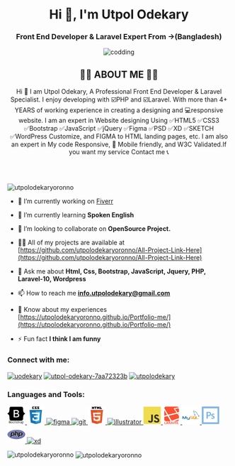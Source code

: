 <h1 align="center">Hi 👋, I'm Utpol Odekary</h1>
<h3 align="center">Front End Developer & Laravel Expert From ->(Bangladesh)</h3>

<p align="center"><img alt="codding" style="width:300;" src="https://gifdb.com/images/high/animated-man-computer-coding-nae6mec378lsg1i3.webp"></p>

<h2 align="center">🙋‍♂️ ABOUT ME 🙋‍♂️</h2>

<p align="center"> Hi 🙏 I am Utpol Odekary, A Professional Front End Developer & Laravel Specialist. 
I enjoy developing with ☑️PHP and ☑️Laravel.
With more than 4+ YEARS of working experience in creating a designing and 💻responsive website. 
I am an expert in Website designing Using ✅HTML5 ✅CSS3 ✅Bootstrap ✅JavaScript ✅jQuery ✅Figma ✅PSD ✅XD ✅SKETCH ✅WordPress Customize, and FIGMA to HTML landing pages, etc. 
I am also an expert in My code Responsive, 📱 Mobile friendly, and W3C Validated.If you want my service Contact me 📞 </p>

</br>
</br>
<p align="left"> <img src="https://komarev.com/ghpvc/?username=utpolodekaryoronno&label=Profile%20views&color=0e75b6&style=flat" alt="utpolodekaryoronno" /> </p>

- 🔭 I’m currently working on [Fiverr](https://www.fiverr.com/utpol_odekary)

- 🌱 I’m currently learning **Spoken English**

- 👯 I’m looking to collaborate on **OpenSource Project.**

- 👨‍💻 All of my projects are available at [https://github.com/utpolodekaryoronno/All-Project-Link-Here](https://github.com/utpolodekaryoronno/All-Project-Link-Here)

- 💬 Ask me about **Html, Css, Bootstrap, JavaScript, Jquery, PHP, Laravel-10, Wordpress**

- 📫 How to reach me **info.utpolodekary@gmail.com**

- 📄 Know about my experiences [https://utpolodekaryoronno.github.io/Portfolio-me/](https://utpolodekaryoronno.github.io/Portfolio-me/)

- ⚡ Fun fact **I think I am funny**

<h3 align="left">Connect with me:</h3>
<p align="left">
<a href="https://twitter.com/uodekary" target="blank"><img align="center" src="https://raw.githubusercontent.com/rahuldkjain/github-profile-readme-generator/master/src/images/icons/Social/twitter.svg" alt="uodekary" height="30" width="40" /></a>
<a href="https://linkedin.com/in/utpol-odekary-7aa72323b" target="blank"><img align="center" src="https://raw.githubusercontent.com/rahuldkjain/github-profile-readme-generator/master/src/images/icons/Social/linked-in-alt.svg" alt="utpol-odekary-7aa72323b" height="30" width="40" /></a>
<a href="https://fb.com/utpolodekary" target="blank"><img align="center" src="https://raw.githubusercontent.com/rahuldkjain/github-profile-readme-generator/master/src/images/icons/Social/facebook.svg" alt="utpolodekary" height="30" width="40" /></a>
</p>

<h3 align="left">Languages and Tools:</h3>
<p align="left"> <a href="https://getbootstrap.com" target="_blank" rel="noreferrer"> <img src="https://raw.githubusercontent.com/devicons/devicon/master/icons/bootstrap/bootstrap-plain-wordmark.svg" alt="bootstrap" width="40" height="40"/> </a> <a href="https://www.w3schools.com/css/" target="_blank" rel="noreferrer"> <img src="https://raw.githubusercontent.com/devicons/devicon/master/icons/css3/css3-original-wordmark.svg" alt="css3" width="40" height="40"/> </a> <a href="https://www.figma.com/" target="_blank" rel="noreferrer"> <img src="https://www.vectorlogo.zone/logos/figma/figma-icon.svg" alt="figma" width="40" height="40"/> </a> <a href="https://git-scm.com/" target="_blank" rel="noreferrer"> <img src="https://www.vectorlogo.zone/logos/git-scm/git-scm-icon.svg" alt="git" width="40" height="40"/> </a> <a href="https://www.w3.org/html/" target="_blank" rel="noreferrer"> <img src="https://raw.githubusercontent.com/devicons/devicon/master/icons/html5/html5-original-wordmark.svg" alt="html5" width="40" height="40"/> </a> <a href="https://www.adobe.com/in/products/illustrator.html" target="_blank" rel="noreferrer"> <img src="https://www.vectorlogo.zone/logos/adobe_illustrator/adobe_illustrator-icon.svg" alt="illustrator" width="40" height="40"/> </a> <a href="https://developer.mozilla.org/en-US/docs/Web/JavaScript" target="_blank" rel="noreferrer"> <img src="https://raw.githubusercontent.com/devicons/devicon/master/icons/javascript/javascript-original.svg" alt="javascript" width="40" height="40"/> </a> <a href="https://laravel.com/" target="_blank" rel="noreferrer"> <img src="https://raw.githubusercontent.com/devicons/devicon/master/icons/laravel/laravel-plain-wordmark.svg" alt="laravel" width="40" height="40"/> </a> <a href="https://www.mysql.com/" target="_blank" rel="noreferrer"> <img src="https://raw.githubusercontent.com/devicons/devicon/master/icons/mysql/mysql-original-wordmark.svg" alt="mysql" width="40" height="40"/> </a> <a href="https://www.photoshop.com/en" target="_blank" rel="noreferrer"> <img src="https://raw.githubusercontent.com/devicons/devicon/master/icons/photoshop/photoshop-line.svg" alt="photoshop" width="40" height="40"/> </a> <a href="https://www.php.net" target="_blank" rel="noreferrer"> <img src="https://raw.githubusercontent.com/devicons/devicon/master/icons/php/php-original.svg" alt="php" width="40" height="40"/> </a> <a href="https://www.adobe.com/products/xd.html" target="_blank" rel="noreferrer"> <img src="https://cdn.worldvectorlogo.com/logos/adobe-xd.svg" alt="xd" width="40" height="40"/> </a> </p>

<p><img align="left" src="https://github-readme-stats.vercel.app/api/top-langs?username=utpolodekaryoronno&show_icons=true&locale=en&layout=compact" alt="utpolodekaryoronno" /></p>

<p>&nbsp;<img align="center" src="https://github-readme-stats.vercel.app/api?username=utpolodekaryoronno&show_icons=true&locale=en" alt="utpolodekaryoronno" /></p>
